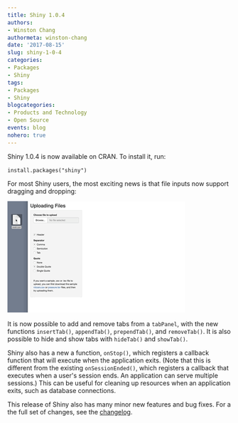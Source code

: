 ```yaml
---
title: Shiny 1.0.4
authors: 
- Winston Chang
authormeta: winston-chang
date: '2017-08-15'
slug: shiny-1-0-4
categories:
- Packages
- Shiny
tags:
- Packages
- Shiny
blogcategories:
- Products and Technology
- Open Source
events: blog
nohero: true
---
```


Shiny 1.0.4 is now available on CRAN. To install it, run:

```{{R}}
install.packages("shiny")
```

For most Shiny users, the most exciting news is that file inputs now support dragging and dropping:

![GIF f someone dragging and dropping a CSV in Shiny's upload field](2017-08-15-shiny-1-0-4-drag-drop.gif)

It is now possible to add and remove tabs from a `tabPanel`, with the new functions `insertTab()`, `appendTab()`, `prependTab()`, and `removeTab()`. It is also possible to hide and show tabs with `hideTab()` and `showTab()`.

Shiny also has a new a function, `onStop()`, which registers a callback function that will execute when the application exits. (Note that this is different from the existing `onSessionEnded()`, which registers a callback that executes when a user's session ends. An application can serve multiple sessions.) This can be useful for cleaning up resources when an application exits, such as database connections.

This release of Shiny also has many minor new features and bug fixes. For a the full set of changes, see the [changelog](https://shiny.rstudio.com/reference/shiny/1.0.4/upgrade.html).
